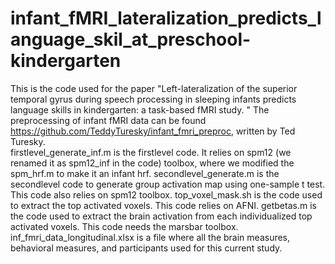 # infant_fMRI_lateralization_predicts_language_skil_at_preschool-kindergarten
This is the code used for the paper "Left-lateralization of the superior temporal gyrus during speech processing in sleeping infants predicts language skills in kindergarten: a task-based fMRI study. " 
The preprocessing of infant fMRI data can be found https://github.com/TeddyTuresky/infant_fmri_preproc, written by Ted Turesky.  
firstlevel_generate_inf.m is the firstlevel code. It relies on spm12 (we renamed it as spm12_inf in the code) toolbox, where we modified the spm_hrf.m to make it an infant hrf.
secondlevel_generate.m is the secondlevel code to generate group activation map using one-sample t test. This code also relies on spm12 toolbox. 
top_voxel_mask.sh is the code used to extract the top activated voxels. This code relies on AFNI.
getbetas.m is the code used to extract the brain activation from each individualized top activated voxels. This code needs the marsbar toolbox. 
inf_fmri_data_longitudinal.xlsx is a file where all the brain measures, behavioral measures, and participants used for this current study. 
